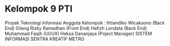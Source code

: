 # Kelompok 9 PTI
Proyek Teknologi Informasi
Anggota Kelompok :
Ihtiandiko Wicaksono (Back End)
Gilang Rizky Ramadhan (Front End)
Hafizh Londata (Back End)
Muhammad Faqih (UI/UX)
Heksa Dananjaya (Poject Manager)
SISTEM INFORMASI SENTRA KREATIF METRO
